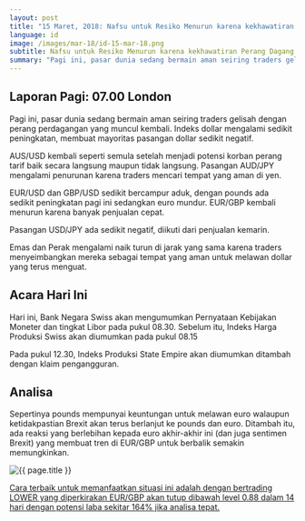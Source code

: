 ```yaml
---
layout: post
title: "15 Maret, 2018: Nafsu untuk Resiko Menurun karena kekhawatiran Perang Dagang"
language: id
image: /images/mar-18/id-15-mar-18.png
subtitle: Nafsu untuk Resiko Menurun karena kekhawatiran Perang Dagang
summary: "Pagi ini, pasar dunia sedang bermain aman seiring traders gelisah dengan perang perdagangan yang muncul kembali. Indeks dollar mengalami sedikit peningkatan, membuat mayoritas pasangan dollar sedikit negatif"
---
```

## Laporan Pagi: 07.00 London

Pagi ini, pasar dunia sedang bermain aman seiring traders gelisah dengan perang perdagangan yang muncul kembali. Indeks dollar mengalami sedikit peningkatan, membuat mayoritas pasangan dollar sedikit negatif.

AUS/USD kembali seperti semula setelah menjadi potensi korban perang tarif baik secara langsung maupun tidak langsung. Pasangan AUD/JPY mengalami penurunan karena traders mencari tempat yang aman di yen.

EUR/USD dan GBP/USD sedikit bercampur aduk, dengan pounds ada sedikit peningkatan pagi ini sedangkan euro mundur. EUR/GBP kembali menurun karena banyak penjualan cepat.

Pasangan USD/JPY ada sedikit negatif, diikuti dari penjualan kemarin.

Emas dan Perak mengalami naik turun di jarak yang sama karena traders menyeimbangkan mereka sebagai tempat yang aman untuk melawan dollar yang terus menguat.

## Acara Hari Ini

Hari ini, Bank Negara Swiss akan mengumumkan Pernyataan Kebijakan Moneter dan tingkat Libor pada pukul 08.30. Sebelum itu, Indeks Harga Produksi Swiss akan diumumkan pada pukul 08.15

Pada pukul 12.30, Indeks Produksi State Empire akan diumumkan ditambah dengan klaim pengangguran.

## Analisa

Sepertinya pounds mempunyai keuntungan untuk melawan euro walaupun ketidakpastian Brexit akan terus berlanjut ke pounds dan euro. Ditambah itu, ada reaksi yang berlebihan kepada euro akhir-akhir ini (dan juga sentimen Brexit) yang membuat tren di EUR/GBP untuk berbalik semakin memungkinkan.

<img src="{{ site.url }}/images/mar-18/id-15-mar-18.png" alt="{{ page.title }}" title="{{ page.title }}">

<a href="%LINK%%?currency=USD&market=forex&underlying=frxEURGBP&formname=higherlower&duration_amount=14&duration_units=d&amount=10&amount_type=stake&expiry_type=duration&barrier=0.88" target="_blank">Cara terbaik untuk memanfaatkan situasi ini adalah dengan bertrading LOWER yang diperkirakan EUR/GBP akan tutup dibawah level 0.88 dalam 14 hari dengan potensi laba sekitar 164% jika analisa tepat.</a>
